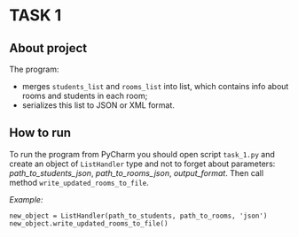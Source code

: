 # TASK 1
## About project
The program:
* merges `students_list` and `rooms_list` into list, which contains info about rooms and students in each room;
* serializes this list to JSON or XML format.

## How to run
To run the program from PyCharm you should open script `task_1.py` and create an object of `ListHandler` type and not to 
forget about parameters: _path_to_students_json_, _path_to_rooms_json_, _output_format_. Then call method 
`write_updated_rooms_to_file`.

_Example:_
```
new_object = ListHandler(path_to_students, path_to_rooms, 'json')
new_object.write_updated_rooms_to_file()
```
